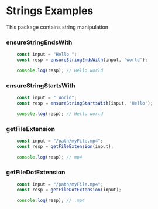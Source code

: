 # Strings Examples
This package contains string manipulation

### ensureStringEndsWith

```ts
    const input = "Hello ";
    const resp = ensureStringEndsWith(input, 'world');

    console.log(resp); // Hello world
```

### ensureStringStartsWith

```ts
    const input = " World";
    const resp = ensureStringStartsWith(input, 'Hello');

    console.log(resp); // Hello world
```

### getFileExtension

```ts
    const input = "/path/myFile.mp4";
    const resp = getFileExtension(input);

    console.log(resp); // mp4
```

### getFileDotExtension

```ts
    const input = "/path/myFile.mp4";
    const resp = getFileDotExtension(input);

    console.log(resp); // .mp4
```